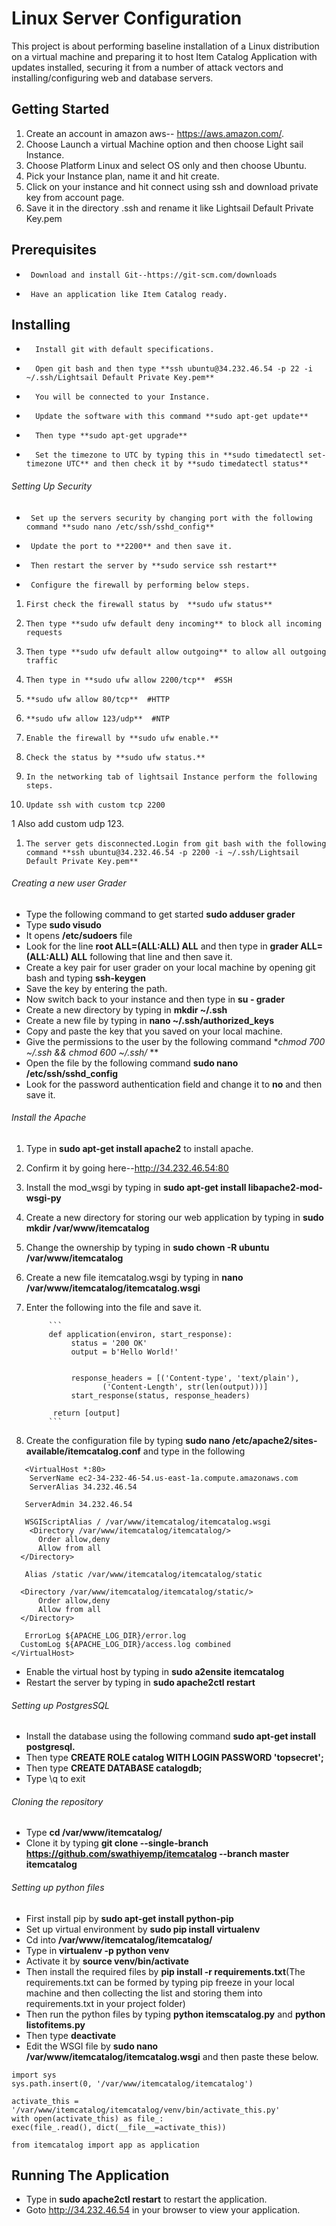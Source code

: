# Linux Server Configuration  


This project is about performing baseline installation of a Linux distribution on a virtual machine and preparing it to host Item Catalog Application with updates installed, securing it from a number of attack vectors and installing/configuring web and database servers. 


## Getting Started        
1. Create an account in amazon aws-- https://aws.amazon.com/.
2. Choose Launch a virtual Machine option and then choose Light sail Instance.
3. Choose  Platform Linux and select OS only and then choose Ubuntu.
4. Pick your Instance plan, name it and hit create.
5. Click on your instance and hit connect using ssh and download private key from account page.
6. Save it in the directory .ssh and rename it like Lightsail Default Private Key.pem


## Prerequisites
*      Download and install Git--https://git-scm.com/downloads
*      Have an application like Item Catalog ready.


## Installing  
*       Install git with default specifications.
*       Open git bash and then type **ssh ubuntu@34.232.46.54 -p 22 -i ~/.ssh/Lightsail Default Private Key.pem**
*       You will be connected to your Instance.
*       Update the software with this command **sudo apt-get update**
*       Then type **sudo apt-get upgrade**
*       Set the timezone to UTC by typing this in **sudo timedatectl set-timezone UTC** and then check it by **sudo timedatectl status**


###### Setting Up Security
*      Set up the servers security by changing port with the following command **sudo nano /etc/ssh/sshd_config**
*      Update the port to **2200** and then save it.
*      Then restart the server by **sudo service ssh restart**
*      Configure the firewall by performing below steps.
1.     First check the firewall status by  **sudo ufw status**
1.     Then type **sudo ufw default deny incoming** to block all incoming requests
1.     Then type **sudo ufw default allow outgoing** to allow all outgoing traffic
1.     Then type in **sudo ufw allow 2200/tcp**  #SSH
1.     **sudo ufw allow 80/tcp**  #HTTP
1.     **sudo ufw allow 123/udp**  #NTP
1.     Enable the firewall by **sudo ufw enable.**
1.     Check the status by **sudo ufw status.**
1.     In the networking tab of lightsail Instance perform the following steps.
1.     Update ssh with custom tcp 2200
1      Also add custom udp 123.
1.     The server gets disconnected.Login from git bash with the following command **ssh ubuntu@34.232.46.54 -p 2200 -i ~/.ssh/Lightsail Default Private Key.pem**


###### Creating a new user Grader
* Type the following command to get started **sudo adduser grader**
* Type **sudo visudo**
* It opens **/etc/sudoers** file
* Look for the line **root  ALL=(ALL:ALL) ALL** and then type in **grader  ALL=(ALL:ALL) ALL** following that line and then save it.
* Create a key pair for user grader on your local machine by opening git bash and typing **ssh-keygen**
* Save the key by entering the path.
* Now switch back to your instance and then type in **su - grader**
* Create a new directory by typing in **mkdir ~/.ssh**
* Create a new file by typing in **nano ~/.ssh/authorized_keys**
* Copy and paste the key that you saved on your local machine.
* Give the permissions to the user by the following command **chmod 700 ~/.ssh && chmod 600 ~/.ssh/* **
* Open the file by the following command **sudo nano /etc/ssh/sshd_config**
* Look for the password authentication field and change it to **no** and then save it.


 ###### Install the Apache

1. Type in **sudo apt-get install apache2** to install apache.
1. Confirm it by going here--http://34.232.46.54:80
1. Install the mod_wsgi by typing in **sudo apt-get install libapache2-mod-wsgi-py**
1. Create a new directory for storing our web application by typing in **sudo mkdir /var/www/itemcatalog**
1. Change the ownership by typing in **sudo chown -R ubuntu /var/www/itemcatalog**
1. Create a new file itemcatalog.wsgi by typing in **nano /var/www/itemcatalog/itemcatalog.wsgi**
1. Enter the following into the file and save it.

            ```
            def application(environ, start_response):
                 status = '200 OK'
                 output = b'Hello World!'


                 response_headers = [('Content-type', 'text/plain'),
                        ('Content-Length', str(len(output)))]
                 start_response(status, response_headers)

             return [output]
            ```
1.   Create the configuration file by typing **sudo nano /etc/apache2/sites-available/itemcatalog.conf** and type in the following

```
   <VirtualHost *:80>
    ServerName ec2-34-232-46-54.us-east-1a.compute.amazonaws.com
    ServerAlias 34.232.46.54
  
   ServerAdmin 34.232.46.54
  
   WSGIScriptAlias / /var/www/itemcatalog/itemcatalog.wsgi  
    <Directory /var/www/itemcatalog/itemcatalog/>
      Order allow,deny
      Allow from all
  </Directory>
  
   Alias /static /var/www/itemcatalog/itemcatalog/static
 
  <Directory /var/www/itemcatalog/itemcatalog/static/>
      Order allow,deny
      Allow from all
  </Directory>
  
   ErrorLog ${APACHE_LOG_DIR}/error.log
  CustomLog ${APACHE_LOG_DIR}/access.log combined
</VirtualHost>
```

*   Enable the virtual host by typing in **sudo a2ensite itemcatalog**
*   Restart the server by typing in **sudo apache2ctl restart**


###### Setting up PostgresSQL

* Install the database using the following command **sudo apt-get install postgresql.**
* Then type **CREATE ROLE catalog WITH LOGIN PASSWORD 'topsecret';**
* Then type **CREATE DATABASE catalogdb;**
* Type \q to exit


###### Cloning the repository


* Type **cd /var/www/itemcatalog/**
* Clone it by typing **git clone --single-branch https://github.com/swathiyemp/itemcatalog --branch master itemcatalog**


###### Setting up python files
* First install pip by **sudo apt-get install python-pip**
* Set up virtual environment by **sudo pip install virtualenv**
* Cd into  **/var/www/itemcatalog/itemcatalog/**
* Type in **virtualenv -p python venv**
* Activate it by **source venv/bin/activate**
* Then install the required files by **pip install -r requirements.txt**(The requirements.txt can be formed by typing pip freeze in your local machine and then collecting the list and storing them into requirements.txt in your project folder)
* Then run the python files by typing **python itemscatalog.py** and **python listofitems.py**
* Then type **deactivate**
* Edit the WSGI file by **sudo nano /var/www/itemcatalog/itemcatalog.wsgi**
and then paste these below.

```
import sys
sys.path.insert(0, '/var/www/itemcatalog/itemcatalog')

activate_this = '/var/www/itemcatalog/itemcatalog/venv/bin/activate_this.py'
with open(activate_this) as file_:
exec(file_.read(), dict(__file__=activate_this))

from itemcatalog import app as application
```

## Running The Application

* Type in **sudo apache2ctl restart** to restart the application.
* Goto http://34.232.46.54 in your browser to view your application.
